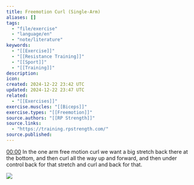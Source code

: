 ```yaml
---
title: Freemotion Curl (Single-Arm)
aliases: []
tags:
  - "file/exercise"
  - "language/en"
  - "note/literature"
keywords:
  - "[[Exercise]]"
  - "[[Resistance Training]]"
  - "[[Sport]]"
  - "[[Training]]"
description: 
icon: 
created: 2024-12-22 23:42 UTC
updated: 2024-12-22 23:47 UTC
related:
  - "[[Exercises]]"
exercise.muscles: "[[Biceps]]"
exercise.types: "[[Freemotion]]"
source.authors: "[[RP Strength]]"
source.links:
  - "https://training.rpstrength.com/"
source.published: 
---
```


[00:00](https://www.youtube.com/watch?v=zf03koNX5hA&t=0) In the one arm free motion curl we want a big stretch back there at the bottom, and then curl all the way up and forward, and then under control back for that stretch and curl and back for that.

![](https://www.youtube.com/watch?v=zf03koNX5hA)
